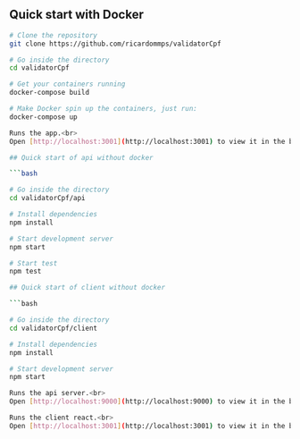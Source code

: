 ## Quick start with Docker

```bash
# Clone the repository
git clone https://github.com/ricardommps/validatorCpf

# Go inside the directory
cd validatorCpf

# Get your containers running
docker-compose build

# Make Docker spin up the containers, just run:
docker-compose up

Runs the app.<br>
Open [http://localhost:3001](http://localhost:3001) to view it in the browser.

## Quick start of api without docker

```bash

# Go inside the directory
cd validatorCpf/api

# Install dependencies
npm install

# Start development server
npm start

# Start test
npm test

## Quick start of client without docker

```bash

# Go inside the directory
cd validatorCpf/client

# Install dependencies
npm install

# Start development server
npm start

Runs the api server.<br>
Open [http://localhost:9000](http://localhost:9000) to view it in the browser.

Runs the client react.<br>
Open [http://localhost:3001](http://localhost:3001) to view it in the browser.
